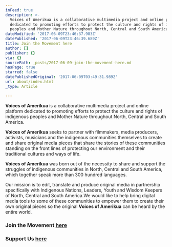 ```yaml
---
inFeed: true
description: >-
  Voices of Amerikua is a collaborative multimedia project and online platform
  dedicated to promoting efforts to protect the culture and rights of indigenous
  peoples and Mother Nature throughout North, Central and South America.
dateModified: '2017-06-09T23:46:37.983Z'
datePublished: '2017-06-09T23:46:39.689Z'
title: Join the Movement here
author: []
publisher: {}
via: {}
sourcePath: _posts/2017-06-09-join-the-movement-here.md
hasPage: true
starred: false
datePublishedOriginal: '2017-06-09T03:49:31.989Z'
url: about/index.html
_type: Article

---
```

**Voices of Amerikua** is a collaborative multimedia project and online platform dedicated to promoting efforts to protect the culture and rights of indigenous peoples and Mother Nature throughout North, Central and South America.

**Voices of Amerikua** seeks to partner with filmmakers, media producers, activists, musicians and the indigenous communities themselves to create and share original media pieces that share the stories of these communities standing on the front lines of protecting our environment and their traditional cultures and ways of life.

**Voices of Amerikua** was born out of the necessity to share and support the struggles of indigenous communities in North, Central and South America, which together speak more than 300 hundred languages.

Our mission is to edit, translate and produce original media in partnership specifically with Indigenous Nations, Leaders, Youth and Wisdom Keepers of North, Central and South America.We would like to help bring digital media tools to some of these communities to empower them to create their own original pieces so the original **Voices of Amerikua** can be heard by the entire world.

### Join the Movement [here][0]

### Support Us [here][1]

[0]: http://www.voicesofamerikua.net/join-voices-of-amerikua-an-emerging-media-alliance-and-web-p "http://www.voicesofamerikua.net/join-voices-of-amerikua-an-emerging-media-alliance-and-web-p"
[1]: http://www.voicesofamerikua.net/support-us "http://www.voicesofamerikua.net/support-us"